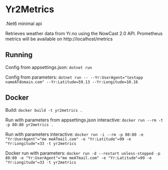 # Yr2Metrics
.Net6 minimal api

Retrieves weather data from Yr.no using the NowCast 2.0 API.
Prometheus metrics will be available on http://localhost/metrics

## Running
Config from appsettings.json:
```dotnet run```

Config from parameters:
```dotnet run -- --Yr:UserAgent="testapp nameATdomain.com" --Yr:Latitude=59.13 --Yr:Longitude=10.16```

## Docker
Build:
```docker build -t yr2metrics .```

Run with parameters from appsettings.json interactive:
```docker run --rm -t -p 80:80 yr2metrics .```

Run with parameters interactive:
```docker run -i --rm -p 80:80 -e "Yr:UserAgent"="me meATmail.com" -e "Yr:Latitude"=99 -e "Yr:Longitude"=33 -t yr2metrics```

Docker run with parameters:
```docker run -d --restart unless-stopped -p 80:80 -e "Yr:UserAgent"="me meATmail.com" -e "Yr:Latitude"=99 -e "Yr:Longitude"=33 -t yr2metrics```
